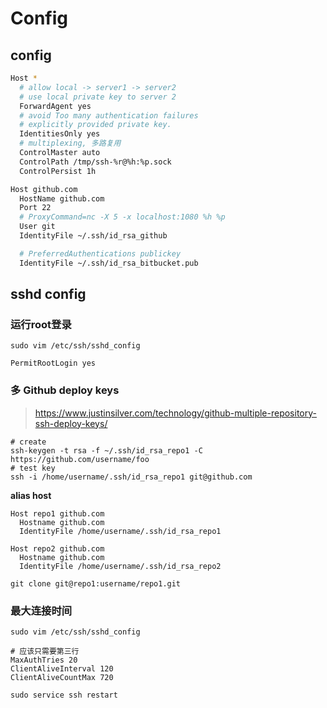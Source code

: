Config
======

config
------

``` sh
Host *
  # allow local -> server1 -> server2
  # use local private key to server 2
  ForwardAgent yes
  # avoid Too many authentication failures
  # explicitly provided private key.
  IdentitiesOnly yes
  # multiplexing, 多路复用
  ControlMaster auto
  ControlPath /tmp/ssh-%r@%h:%p.sock
  ControlPersist 1h

Host github.com
  HostName github.com
  Port 22
  # ProxyCommand=nc -X 5 -x localhost:1080 %h %p
  User git
  IdentityFile ~/.ssh/id_rsa_github

  # PreferredAuthentications publickey
  IdentityFile ~/.ssh/id_rsa_bitbucket.pub

```

sshd config
-----------

### 运行root登录

    sudo vim /etc/ssh/sshd_config

``` ssh
PermitRootLogin yes
```

### 多 Github deploy keys

> https://www.justinsilver.com/technology/github-multiple-repository-ssh-deploy-keys/


``` shell
# create
ssh-keygen -t rsa -f ~/.ssh/id_rsa_repo1 -C https://github.com/username/foo
# test key
ssh -i /home/username/.ssh/id_rsa_repo1 git@github.com
```

**alias host**

``` config
Host repo1 github.com
  Hostname github.com
  IdentityFile /home/username/.ssh/id_rsa_repo1

Host repo2 github.com
  Hostname github.com
  IdentityFile /home/username/.ssh/id_rsa_repo2
```

    git clone git@repo1:username/repo1.git

### 最大连接时间

    sudo vim /etc/ssh/sshd_config

``` config
# 应该只需要第三行
MaxAuthTries 20
ClientAliveInterval 120
ClientAliveCountMax 720
```

    sudo service ssh restart

